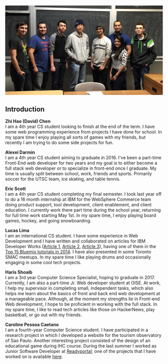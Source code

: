 <img src="TEAM_PHOTO.jpg" /> <br />

## Introduction

__Zhi Hao (David) Chen__<br />
I am a 4th year CS student looking to finish at the end of the term.  I have some web programming experience from projects I have done for school.  In my spare time I enjoy playing all sorts of games with my friends, but recently I am trying to do some side projects for fun.

__Alexei Darmin__<br />
I am a 4th year CS student aiming to graduate in 2016.  I've been a part-time Front-End web developer for two years and my goal is to either become a full stack web developer or to specialize in front-end once I graduate. My time is usually split between school, work, friends and sports. Primarily soccer for the UTSC team, ice skating, and table tennis.

__Eric Scott__<br />
I am a 4th year CS student completing my final semester.  I took last year off to do a 16 month internship at IBM for the WebSphere Commerce team doing product support, tool development, client enablement, and client education. I currently work there part time during the school year, returning for full time work starting May 1st. In my spare time, I enjoy playing board games, hockey, and going snowboarding.  

__Lucas Lima__  
I am an international CS student. I have some experience in Web Development and I have written and collaborated on articles for IBM Developer Works ([Article 1](http://www.ibm.com/developerworks/cloud/library/cl-blograils-app/index.html), [Article 2](http://www.ibm.com/developerworks/data/library/techarticle/dm-1408-arduino-iot-app/index.html), [Article 3](http://www.ibm.com/developerworks/analytics/library/ba-muse-toycar-app/index.html)), having one of them in the [Top 15 Bluemix tutorials in 2014](http://www.ibm.com/developerworks/cloud/library/cl-bestoflbluemix2014/index.html). I have also presented in some Toronto SMAC meetups. In my spare time I like playing drums and occasionally engaging in some cool tech projects. 

__Haris Shoaib__<br />
I am a 3rd year Computer Science Specialist, hoping to graduate in 2017. Currently, I am also a part-time Jr. Web developer student at OISE. At work, I help my supervisor in completing small, independent tasks, which also helps me learn about the basics of front and back end web development at a manageable pace. Although, at the moment my strengths lie in Front-end Web development, I hope to be proficient in working with the full stack. In my spare time, I like to read tech articles like those on HackerNews, play basketball, or go out with my friends. 

__Caroline Pessoa Caetano__<br />
I am a fourth-year Computer Science student. I have participated in a research project in which I developed a website for the tourism observatory of Sao Paulo. Another interesting project consisted of the design of an educational game during IHC course. During the last summer I worked as Junior Software Developer at [Readyportal](http://www.readyportal.com/); one of the projects that I have worked on is available [here](http://wizardriodejaneiro.com.br/).
